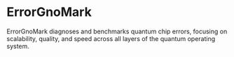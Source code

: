 # ErrorGnoMark


ErrorGnoMark diagnoses and benchmarks quantum chip errors, focusing on scalability, quality, and speed across all layers of the quantum operating system.
